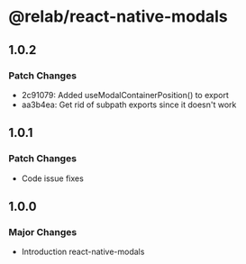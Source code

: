 # @relab/react-native-modals

## 1.0.2

### Patch Changes

-   2c91079: Added useModalContainerPosition() to export
-   aa3b4ea: Get rid of subpath exports since it doesn't work

## 1.0.1

### Patch Changes

-   Code issue fixes

## 1.0.0

### Major Changes

-   Introduction react-native-modals
